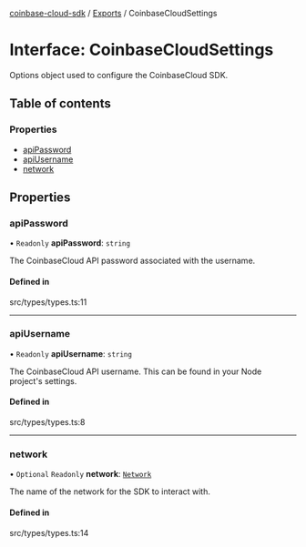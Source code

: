 [coinbase-cloud-sdk](../README.md) / [Exports](../modules.md) / CoinbaseCloudSettings

# Interface: CoinbaseCloudSettings

Options object used to configure the CoinbaseCloud SDK.

## Table of contents

### Properties

- [apiPassword](CoinbaseCloudSettings.md#apipassword)
- [apiUsername](CoinbaseCloudSettings.md#apiusername)
- [network](CoinbaseCloudSettings.md#network)

## Properties

### apiPassword

• `Readonly` **apiPassword**: `string`

The CoinbaseCloud API password associated with the username.

#### Defined in

src/types/types.ts:11

___

### apiUsername

• `Readonly` **apiUsername**: `string`

The CoinbaseCloud API username. This can be found in your Node project's settings.

#### Defined in

src/types/types.ts:8

___

### network

• `Optional` `Readonly` **network**: [`Network`](../enums/Network.md)

The name of the network for the SDK to interact with.

#### Defined in

src/types/types.ts:14
